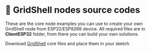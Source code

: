 # 👷 GridShell nodes source codes

These are the core node examples you can use to create your own GridShell node from ESP32/ESP8266 device.
All required files are in **ClientESP32** folder, from there you can build your own solutions.

Download [GridShell](https://github.com/invpe/GridShell/tree/main/Sources/GridShell) core files and place them in your sketch.
